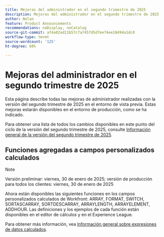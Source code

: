 ```yaml
---
title: Mejoras del administrador en el segundo trimestre de 2025
description: Mejoras del administrador en el segundo trimestre de 2025
author: Nolan
feature: Product Announcements
recommendations: noDisplay, noCatalog
source-git-commit: af4a82ad11b57c7a7457d5d7ee74ee18494a1dc0
workflow-type: tm+mt
source-wordcount: '125'
ht-degree: 60%

---
```


# Mejoras del administrador en el segundo trimestre de 2025

Esta página describe todas las mejoras de administrador realizadas con la versión del segundo trimestre de 2025 en el entorno de vista previa. Estas mejoras estarán disponibles en el entorno de producción, como se ha indicado.

Para obtener una lista de todos los cambios disponibles en este punto del ciclo de la versión del segundo trimestre de 2025, consulte [Información general de la versión del segundo trimestre de 2025](/help/quicksilver/product-announcements/product-releases/25-q2-release-activity/25-q2-release-overview.md).

## Funciones agregadas a campos personalizados calculados

>[!NOTE]
>
>Versión preliminar: viernes, 30 de enero de 2025; versión de producción para todos los clientes: viernes, 30 de enero de 2025

Ahora están disponibles las siguientes funciones en los campos personalizados calculados de Workfront: ARRAY, FORMAT, SWITCH, SORTASCARRAY, SORTDESCARRAY, ARRAYLENGTH, ARRAYELEMENT, ADDHOUR. Las definiciones y los ejemplos de cada función están disponibles en el editor de cálculos y en el Experience League.

Para obtener más información, vea [Información general sobre expresiones de datos calculados](/help/quicksilver/reports-and-dashboards/reports/calc-cstm-data-reports/calculated-data-expressions.md).
